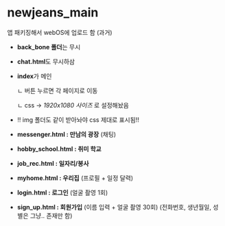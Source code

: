 # newjeans_main

앱 패키징해서 webOS에 업로드 함 (과거)

- **back_bone 폴더**는 무시

+ **chat.html**도 무시하삼



- **index**가 메인
  
  ㄴ 버튼 누르면 각 페이지로 이동

  ㄴ css → _1920x1080 사이즈_ 로 설정해놨음

- ‼️ img 폴더도 같이 받아놔야 css 제대로 표시됨!!

- **messenger.html : 만남의 광장** (채팅)

- **hobby_school.html : 취미 학교**

- **job_rec.html : 일자리/봉사**

- **myhome.html : 우리집** (프로필 + 일정 달력)



- **login.html : 로그인** (얼굴 촬영 1회)

- **sign_up.html : 회원가입** (이름 입력 + 얼굴 촬영 30회)
                            (전화번호, 생년월일, 성별은 그냥.. 존재만 함)
